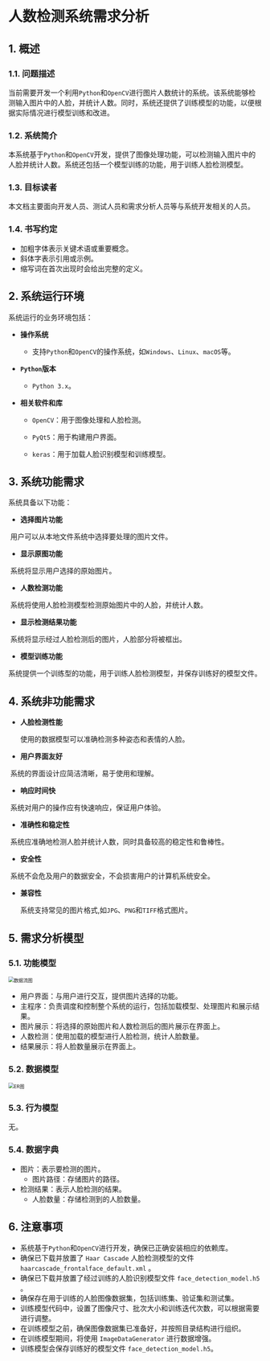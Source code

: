 # 人数检测系统需求分析



## 1. 概述

### 1.1. 问题描述

当前需要开发一个利用`Python`和`OpenCV`进行图片人数统计的系统。该系统能够检测输入图片中的人脸，并统计人数。同时，系统还提供了训练模型的功能，以便根据实际情况进行模型训练和改进。

### 1.2. 系统简介

本系统基于`Python`和`OpenCV`开发，提供了图像处理功能，可以检测输入图片中的人脸并统计人数。系统还包括一个模型训练的功能，用于训练人脸检测模型。

### 1.3. 目标读者

本文档主要面向开发人员、测试人员和需求分析人员等与系统开发相关的人员。

### 1.4. 书写约定

- 加粗字体表示关键术语或重要概念。
- 斜体字表示引用或示例。
- 缩写词在首次出现时会给出完整的定义。

## 2. 系统运行环境

系统运行的业务环境包括：

- **操作系统**
  - 支持`Python`和`OpenCV`的操作系统，如`Windows`、`Linux`、`macOS`等。


- **`Python`版本**
  - `Python 3.x`。


- **相关软件和库**

  - `OpenCV`：用于图像处理和人脸检测。

  - `PyQt5`：用于构建用户界面。

  - `keras`：用于加载人脸识别模型和训练模型。

## 3. 系统功能需求

系统具备以下功能：

- **选择图片功能**

​	用户可以从本地文件系统中选择要处理的图片文件。

- **显示原图功能**

​	系统将显示用户选择的原始图片。

- **人数检测功能**

​	系统将使用人脸检测模型检测原始图片中的人脸，并统计人数。

- **显示检测结果功能**

​	系统将显示经过人脸检测后的图片，人脸部分将被框出。

- **模型训练功能**

​	系统提供一个训练型的功能，用于训练人脸检测模型，并保存训练好的模型文件。

## 4. 系统非功能需求

- **人脸检测性能**

  使用的数据模型可以准确检测多种姿态和表情的人脸。

- **用户界面友好**

​	系统的界面设计应简洁清晰，易于使用和理解。

- **响应时间快**

​	系统对用户的操作应有快速响应，保证用户体验。

- **准确性和稳定性**

​	系统应准确地检测人脸并统计人数，同时具备较高的稳定性和鲁棒性。

- **安全性**

​	系统不会危及用户的数据安全，不会损害用户的计算机系统安全。

- **兼容性**

  系统支持常见的图片格式,如`JPG`、`PNG`和`TIFF`格式图片。

## 5. 需求分析模型

### 5.1. 功能模型

<img src="https://raw.githubusercontent.com/NaiHeeeee/TyporaImg/main/Img/202306041215125.svg" alt="数据流图" style="zoom: 67%;" />

- 用户界面：与用户进行交互，提供图片选择的功能。
- 主程序：负责调度和控制整个系统的运行，包括加载模型、处理图片和展示结果。
- 图片展示：将选择的原始图片和人数检测后的图片展示在界面上。
- 人数检测：使用加载的模型进行人脸检测，统计人脸数量。
- 结果展示：将人脸数量展示在界面上。

### 5.2. 数据模型

<img src="https://raw.githubusercontent.com/NaiHeeeee/TyporaImg/main/Img/202306041219839.svg" alt="ER图" style="zoom:67%;" />

### 5.3. 行为模型

无。

### 5.4. 数据字典

- 图片：表示要检测的图片。
  - 图片路径：存储图片的路径。
- 检测结果：表示人脸检测的结果。
  - 人脸数量：存储检测到的人脸数量。

## 6. 注意事项

- 系统基于`Python`和`OpenCV`进行开发，确保已正确安装相应的依赖库。
- 确保已下载并放置了 `Haar Cascade` 人脸检测模型的文件 `haarcascade_frontalface_default.xml` 。
- 确保已下载并放置了经过训练的人脸识别模型文件 `face_detection_model.h5` 。
- 确保存在用于训练的人脸图像数据集，包括训练集、验证集和测试集。
- 训练模型代码中，设置了图像尺寸、批次大小和训练迭代次数，可以根据需要进行调整。
- 在训练模型之前，确保图像数据集已准备好，并按照目录结构进行组织。
- 在训练模型期间，将使用 `ImageDataGenerator` 进行数据增强。
- 训练模型会保存训练好的模型文件 `face_detection_model.h5`。
